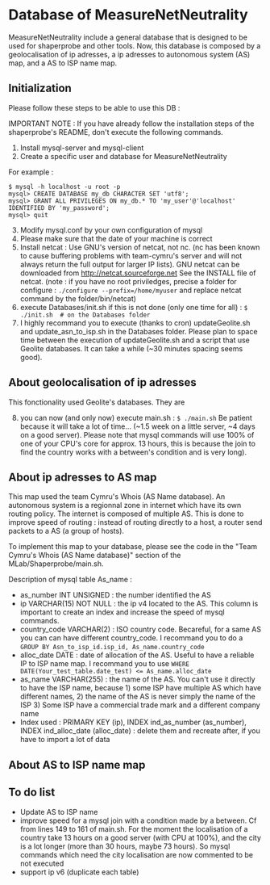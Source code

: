 # Database of MeasureNetNeutrality

MeasureNetNeutrality include a general database that is designed to be used for shaperprobe and other tools.
Now, this database is composed by a geolocalisation of ip adresses, a ip adresses to autonomous system (AS) map, and a AS to ISP name map.

## Initialization

Please follow these steps to be able to use this DB :

IMPORTANT NOTE : If you have already follow the installation steps of the shaperprobe's README, don't execute the following commands.

1. Install mysql-server and mysql-client
2. Create a specific user and database for MeasureNetNeutrality

For example :

    $ mysql -h localhost -u root -p
    mysql> CREATE DATABASE my_db CHARACTER SET 'utf8';
    mysql> GRANT ALL PRIVILEGES ON my_db.* TO 'my_user'@'localhost' IDENTIFIED BY 'my_password';
    mysql> quit

3. Modify mysql.conf by your own configuration of mysql
3. Please make sure that the date of your machine is correct
4. Install netcat : Use GNU's version of netcat, not nc. (nc has been known to cause buffering problems with team-cymru's server and will not always return the full output for larger IP lists). GNU netcat can be downloaded from http://netcat.sourceforge.net See the INSTALL file of netcat. (note : if you have no root priviledges, precise a folder for configure : `./configure --prefix=/home/myuser` and replace netcat command by the folder/bin/netcat)
5. execute Databases/init.sh if this is not done (only one time for all) : `$ ./init.sh  # on the Databases folder`
6. I highly recommand you to execute (thanks to cron) updateGeolite.sh and update_asn_to_isp.sh in the Databases folder. Please plan to space time between the execution of updateGeolite.sh and a script that use Geolite databases. It can take a while (~30 minutes spacing seems good).

## About geolocalisation of ip adresses

This fonctionality used Geolite's databases. They are 

8. you can now (and only now) execute main.sh : `$ ./main.sh` Be patient because it will take a lot of time... (~1.5 week on a little server, ~4 days on a good server). Please note that mysql commands will use 100% of one of your CPU's core for approx. 13 hours, this is because the join to find the country works with a between's condition and is very long).



## About ip adresses to AS map

This map used the team Cymru's Whois (AS Name database). An autonomous system is a regionnal zone in internet which have its own routing policy. The internet is composed of multiple AS. This is done to improve speed of routing : instead of routing directly to a host, a router send packets to a AS (a group of hosts).

To implement this map to your database, please see the code in the "Team Cymru's Whois (AS Name database)" section of the MLab/Shaperprobe/main.sh.

Description of mysql table As_name :
+ as_number INT UNSIGNED : the number identified the AS
+ ip VARCHAR(15) NOT NULL : the ip v4 located to the AS. This column is important to create an index and increase the speed of mysql commands.
+ country_code VARCHAR(2) : ISO country code. Becareful, for a same AS you can can have different country_code. I recommand you to do a	`GROUP BY Asn_to_isp_id.isp_id, As_name.country_code`
+ alloc_date DATE : date of allocation of the AS. Useful to have a reliable IP to ISP name map. I recommand you to use `WHERE DATE(Your_test_table.date_test) <= As_name.alloc_date`
+ as_name VARCHAR(255) : the name of the AS. You can't use it directly to have the ISP name, because 1) some ISP have multiple AS which have different names, 2) the name of the AS is never simply the name of the ISP 3) Some ISP have a commercial trade mark and a different company name
+ Index used : PRIMARY KEY (ip), INDEX ind_as_number (as_number), INDEX ind_alloc_date (alloc_date) : delete them and recreate after, if you have to import a lot of data

## About AS to ISP name map



## To do list

+ Update AS to ISP name
+ improve speed for a mysql join with a condition made by a between. Cf from lines 149 to 161 of main.sh. For the moment the localisation of a country take 13 hours on a good server (with CPU at 100%), and the city is a lot longer (more than 30 hours, maybe 73 hours). So mysql commands which need the city localisation are now commented to be not executed
+ support ip v6 (duplicate each table)

